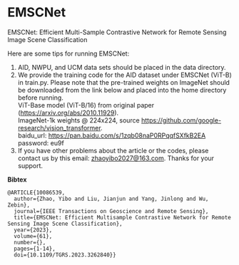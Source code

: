 # EMSCNet
EMSCNet: Efficient Multi-Sample Contrastive Network for Remote Sensing Image Scene Classification

Here are some tips for running EMSCNet:  
1. AID, NWPU, and UCM data sets should be placed in the data directory.  
2. We provide the training code for the AID dataset under EMSCNet (ViT-B) in train.py. Please note that the pre-trained weights on ImageNet should be downloaded from the link below and placed into the home directory before running.  
   ViT-Base model (ViT-B/16) from original paper (https://arxiv.org/abs/2010.11929).  
   ImageNet-1k weights @ 224x224, source https://github.com/google-research/vision_transformer.  
   baidu_url: https://pan.baidu.com/s/1zqb08naP0RPqqfSXfkB2EA password: eu9f  
4. If you have other problems about the article or the codes, please contact us by this email: zhaoyibo2027@163.com. Thanks for your support.

**Bibtex**
```
@ARTICLE{10086539,
  author={Zhao, Yibo and Liu, Jianjun and Yang, Jinlong and Wu, Zebin},
  journal={IEEE Transactions on Geoscience and Remote Sensing}, 
  title={EMSCNet: Efficient Multisample Contrastive Network for Remote Sensing Image Scene Classification}, 
  year={2023},
  volume={61},
  number={},
  pages={1-14},
  doi={10.1109/TGRS.2023.3262840}}
```
